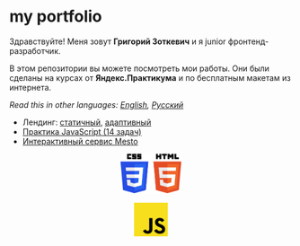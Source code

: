 # my portfolio
Здравствуйте! Меня зовут **Григорий Зоткевич** и я junior фронтенд-разработчик. 

В этом репозитории вы можете посмотреть мои работы. Они были сделаны на курсах от **Яндекс.Практикума** и по бесплатным макетам из интернета.

*Read this in other languages: [English](README.md), [Русский](README.ru.md)*
* Лендинг: [статичный](../../tree/master/sprint-2), [адаптивный](../../tree/master/sprint-4)
* [Практика JavaScript (14 задач)](../../tree/master/sprint-5)
* [Интерактивный сервис Mesto](../../tree/master/sprint-8)

<p align="center">
  <a href="https://github.com/quis0/my-portfolio/tree/master/sprint-4">
    <img src="https://github.com/quis0/my-portfolio/blob/master/images/CSS3HTML5-logo.svg" alt="" height="70px">
  </a>
</p>
<p align="center">
  <a href="https://github.com/quis0/my-portfolio/tree/master/sprint-8">
    <img src="https://github.com/quis0/my-portfolio/blob/master/images/JS-logo.svg" alt="" width="60px" height="60px">
  </a>
</p>

